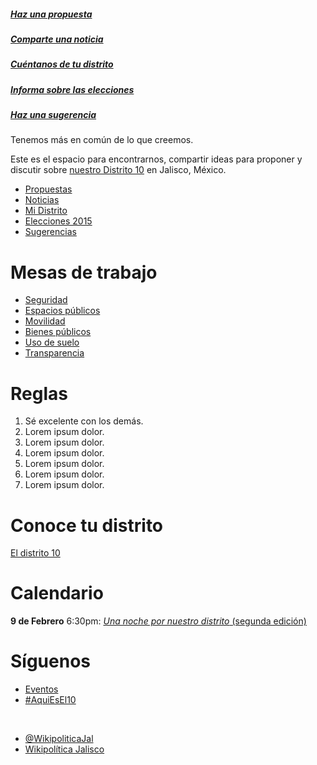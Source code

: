 ##### [Haz una propuesta](http://www.reddit.com/r/AquiEsEl10/submit?sidebar&selftext=true&title=%23Propuesta%3A+)
##### [Comparte una noticia](http://www.reddit.com/r/AquiEsEl10/submit?sidebar&title=%23Noticia%3A+)
#####  [Cuéntanos de tu distrito](http://www.reddit.com/r/AquiEsEl10/submit?sidebar&selftext=true&title=%23EnMiDistrito%3A+)
#####  [Informa sobre las elecciones](http://www.reddit.com/r/AquiEsEl10/submit?sidebar&selftext=true&title=%23Elecciones2015%3A+)
#####  [Haz una sugerencia](http://www.reddit.com/r/AquiEsEl10/submit?sidebar&selftext=true&title=%23Sugerencia%3A+)

Tenemos más en común de lo que creemos.

Este es el espacio para encontrarnos, compartir ideas para proponer y discutir sobre [nuestro Distrito 10](https://www.google.com/maps/d/viewer?mid=zSGSHyOMWpbM.kz1ta9zJH7wc) en Jalisco, México.

* [Propuestas](http://www.reddit.com/r/AquiEsEl10/search?sort=new&restrict_sr=on&q=%23Propuesta%3A)
* [Noticias](http://www.reddit.com/r/AquiEsEl10/search?sort=new&restrict_sr=on&q=%23Noticia%3A)
* [Mi Distrito](http://www.reddit.com/r/AquiEsEl10/search?sort=new&restrict_sr=on&q=%23EnMiDistrito%3A)
* [Elecciones 2015](http://www.reddit.com/r/AquiEsEl10/search?sort=new&restrict_sr=on&q=%23Elecciones2015%3A)
* [Sugerencias](http://www.reddit.com/r/AquiEsEl10/search?sort=new&restrict_sr=on&q=%23Sugerencia%3A)

# Mesas de trabajo

* [Seguridad](http://www.reddit.com/r/AquiEsEl10/search?sort=new&restrict_sr=on&q=flair%3ASeguridad)
* [Espacios públicos](http://www.reddit.com/r/AquiEsEl10/search?sort=new&restrict_sr=on&q=flair%3AEspacios+públicos)
* [Movilidad](http://www.reddit.com/r/AquiEsEl10/search?sort=new&restrict_sr=on&q=flair%3AMovilidad)
* [Bienes públicos](http://www.reddit.com/r/AquiEsEl10/search?sort=new&restrict_sr=on&q=flair%3ABienes+públicos)
* [Uso de suelo](http://www.reddit.com/r/AquiEsEl10/search?sort=new&restrict_sr=on&q=flair%3AUso+de+suelo)
* [Transparencia](http://www.reddit.com/r/AquiEsEl10/search?sort=new&restrict_sr=on&q=flair%3ATransparencia)

# Reglas
1. Sé excelente con los demás.
2. Lorem ipsum dolor.
3. Lorem ipsum dolor.
4. Lorem ipsum dolor.
5. Lorem ipsum dolor.
6. Lorem ipsum dolor.
7. Lorem ipsum dolor.

# Conoce tu distrito
[El distrito 10](https://www.google.com/maps/d/viewer?mid=zSGSHyOMWpbM.kz1ta9zJH7wc)

# Calendario
**9 de Febrero** 6:30pm: [_Una noche por nuestro distrito_ (segunda edición)](https://www.facebook.com/events/492786137531250/)

# Síguenos

* [Eventos](https://www.facebook.com/pages/Wikipolítica-Jalisco/1492178621017984)
* [#AquiEsEl10](https://twitter.com/hashtag/AquiEsEl10)

&nbsp;

* [@WikipoliticaJal](https://www.facebook.com/pages/Wikipolítica-Jalisco/1492178621017984)
* [Wikipolítica Jalisco](https://twitter.com/WikipoliticaJal)
